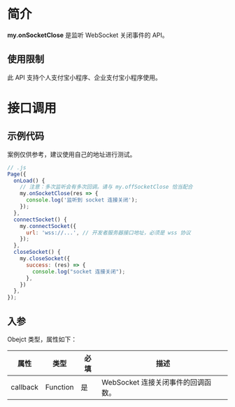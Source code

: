 # 简介

**my.onSocketClose** 是监听 WebSocket 关闭事件的 API。

## 使用限制

此 API 支持个人支付宝小程序、企业支付宝小程序使用。

# 接口调用

## 示例代码

案例仅供参考，建议使用自己的地址进行测试。

```javascript
// .js
Page({
  onLoad() {
    // 注意：多次监听会有多次回调。请与 my.offSocketClose 恰当配合
    my.onSocketClose(res => {
      console.log('监听到 socket 连接关闭');
    });
  },
  connectSocket() {
    my.connectSocket({
      url: 'wss://...', // 开发者服务器接口地址，必须是 wss 协议
    });
  },
  closeSocket() {
    my.closeSocket({
      success: (res) => {
        console.log("socket 连接关闭");
      },
    })
  },
});
```

## 入参

Obejct 类型，属性如下：

| **属性** | **类型** | **必填** | **描述**                           |
| -------- | -------- | -------- | ---------------------------------- |
| callback | Function | 是       | WebSocket 连接关闭事件的回调函数。 |
